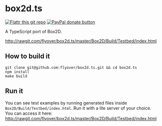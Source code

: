 # box2d.ts

[![Flattr this git repo](http://api.flattr.com/button/flattr-badge-large.png)](https://flattr.com/submit/auto?user_id=isaacburns&url=https://github.com/flyover/box2d.ts&title=box2d.ts&language=JavaScript&tags=github&category=software) [![PayPal donate button](https://www.paypalobjects.com/en_US/i/btn/btn_donate_SM.gif)](https://www.paypal.com/cgi-bin/webscr?cmd=_donations&business=H9KUEZTZHHTXQ&lc=US&item_name=box2d.ts&currency_code=USD&bn=PP-DonationsBF:btn_donate_SM.gif:NonHosted "Donate to this project using Paypal")

A TypeScript port of Box2D.

http://rawgit.com/flyover/box2d.ts/master/Box2D/Build/Testbed/index.html


## How to build it

```
git clone git@github.com:flyover/box2d.ts.git && cd box2d.ts
npm install
make build
```

## Run it

You can see test examples by running generated files inside `Box2D/Build/Testbed/index.html`. Run it with a lite server of your choice. You can access it here: http://rawgit.com/flyover/box2d.ts/master/Box2D/Build/Testbed/index.html
